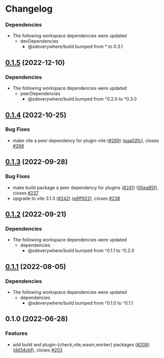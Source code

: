 # Changelog

### Dependencies

* The following workspace dependencies were updated
  * devDependencies
    * @sdeverywhere/build bumped from * to 0.3.1

## [0.1.5](https://github.com/climateinteractive/SDEverywhere/compare/plugin-vite-v0.1.4...plugin-vite-v0.1.5) (2022-12-10)

### Dependencies

* The following workspace dependencies were updated
  * peerDependencies
    * @sdeverywhere/build bumped from ^0.2.0 to ^0.3.0

## [0.1.4](https://github.com/climateinteractive/SDEverywhere/compare/plugin-vite-v0.1.3...plugin-vite-v0.1.4) (2022-10-25)


### Bug Fixes

* make vite a peer dependency for plugin-vite ([#269](https://github.com/climateinteractive/SDEverywhere/issues/269)) ([eaa02fc](https://github.com/climateinteractive/SDEverywhere/commit/eaa02fcb160735ea591f6074cecb662d1b24289c)), closes [#268](https://github.com/climateinteractive/SDEverywhere/issues/268)

## [0.1.3](https://github.com/climateinteractive/SDEverywhere/compare/plugin-vite-v0.1.2...plugin-vite-v0.1.3) (2022-09-28)


### Bug Fixes

* make build package a peer dependency for plugins ([#241](https://github.com/climateinteractive/SDEverywhere/issues/241)) ([05ea85f](https://github.com/climateinteractive/SDEverywhere/commit/05ea85f256ceed064018cdfab1bd6d52a7dca735)), closes [#237](https://github.com/climateinteractive/SDEverywhere/issues/237)
* upgrade to vite 3.1.3 ([#242](https://github.com/climateinteractive/SDEverywhere/issues/242)) ([e6ff922](https://github.com/climateinteractive/SDEverywhere/commit/e6ff922f002411b83a9ab0688c5a65433b8f4d61)), closes [#238](https://github.com/climateinteractive/SDEverywhere/issues/238)


## [0.1.2](https://github.com/climateinteractive/SDEverywhere/compare/plugin-vite-v0.1.1...plugin-vite-v0.1.2) (2022-09-21)

### Dependencies

* The following workspace dependencies were updated
  * dependencies
    * @sdeverywhere/build bumped from ^0.1.1 to ^0.2.0


## [0.1.1](https://github.com/climateinteractive/SDEverywhere/compare/plugin-vite-v0.1.0...plugin-vite-v0.1.1) (2022-08-05)

### Dependencies

* The following workspace dependencies were updated
  * dependencies
    * @sdeverywhere/build bumped from ^0.1.0 to ^0.1.1

## 0.1.0 (2022-06-28)


### Features

* add build and plugin-{check,vite,wasm,worker} packages ([#206](https://github.com/climateinteractive/SDEverywhere/issues/206)) ([dd34cbf](https://github.com/climateinteractive/SDEverywhere/commit/dd34cbfcc0b8b3fb1655c8aa64fb919f9757b8be)), closes [#203](https://github.com/climateinteractive/SDEverywhere/issues/203)
